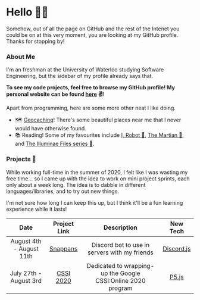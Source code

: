 # Hello 🙋🏻

Somehow, out of all the page on GitHub and the rest of the Intenet you could be on at this very moment, you are looking at my GitHub profile. Thanks for stopping by!

### About Me
I'm an freshman at the University of Waterloo studying Software Engineering, but the sidebar of my profile already says that. 

**To see my code projects, feel free to browse my GitHub profile! My personal website can be found [here](https://hannahguo.github.io/) ✌️!**

Apart from programming, here are some more other neat I like doing.

* 🗺️ [Geocaching](https://www.geocaching.com/play)! There's some beautiful places near me that I never would have otherwise found.
* 📚 Reading! Some of my favourites include [I, Robot 🤖](https://www.goodreads.com/book/show/41804.I_Robot), [The Martian 🥔](https://www.goodreads.com/book/show/18007564-the-martian), and [The Illuminae Files series 📄](https://www.goodreads.com/series/116078-the-illuminae-files). 

### Projects 📌
While working full-time in the summer of 2020, I felt like I was wasting my free time... so I came up with the idea to work on mini project sprints, each only about a week long. The idea is to dabble in different languages/libraries, and to try out new things. 

I'm not sure how long I can keep this up, but I think it'll be a fun learning experience while it lasts!


| Date        | Project Link        | Description  | New Tech |
| :-------------: |:-------------:|:-----: | :-----:|
| August 4th - August 11th       | [Snappans](https://github.com/HannahGuo/Snappans)      | Discord bot to use in servers with my friends  | [Discord.js](https://discord.js.org/) |
| July 27th - August 3rd | [CSSI 2020](https://glitch.com/@HannahGuo51733/cssi-2020)      | Dedicated to wrapping-up the Google CSSI:Online 2020 program | [P5.js](http://p5js.org/) | 
